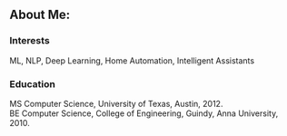 ## About Me:
### Interests
ML, NLP, Deep Learning, Home Automation, Intelligent Assistants

### Education
MS Computer Science, University of Texas, Austin, 2012.  
BE Computer Science, College of Engineering, Guindy, Anna University, 2010.


